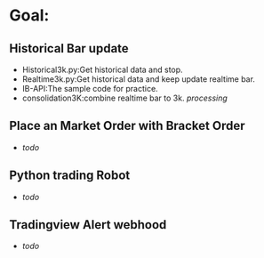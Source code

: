 # Goal:
## Historical Bar update
- Historical3k.py:Get historical data and stop.
- Realtime3k.py:Get historical data and keep update realtime bar.
- IB-API:The sample code for practice.
- consolidation3K:combine realtime bar to 3k. *processing*
## Place an Market Order with Bracket Order
- *todo*
## Python trading Robot
- *todo*
## Tradingview Alert webhood
- *todo*